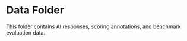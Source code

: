# Data Folder

This folder contains AI responses, scoring annotations, and benchmark evaluation data.